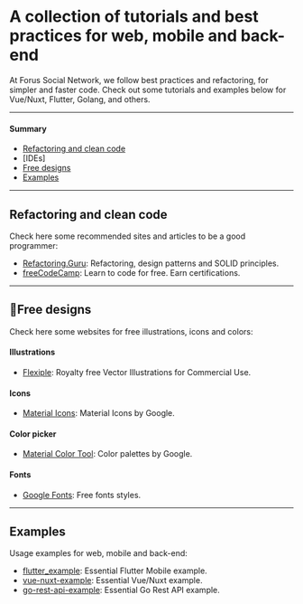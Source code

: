 # A collection of tutorials and best practices for web, mobile and back-end

At Forus Social Network, we follow best practices and refactoring, for simpler and faster code. Check out some tutorials and examples below for Vue/Nuxt, Flutter, Golang, and others.

---
#### Summary

* [Refactoring and clean code](#refactoring-and-clean-code)
* [IDEs]
* [Free designs](#free-designs)
* [Examples](#examples)

---

## Refactoring and clean code

Check here some recommended sites and articles to be a good programmer:

<!-- alphabetical -->
* [Refactoring.Guru](https://refactoring.guru): Refactoring, design patterns and SOLID principles.
* [freeCodeCamp](https://www.freecodecamp.org): Learn to code for free. Earn certifications.

---

## 🎨Free designs

Check here some websites for free illustrations, icons and colors:

#### Illustrations

<!-- alphabetical -->
* [Flexiple](https://2.flexiple.com/scale/home): Royalty free Vector Illustrations for Commercial Use.

#### Icons

<!-- alphabetical -->
* [Material Icons](https://fonts.google.com/icons?selected=Material+Icons): Material Icons by Google.

#### Color picker

<!-- alphabetical -->
* [Material Color Tool](https://material.io/resources/color): Color palettes by Google.

#### Fonts

<!-- alphabetical -->
* [Google Fonts](https://fonts.google.com): Free fonts styles.

---

## Examples

Usage examples for web, mobile and back-end:

<!-- alphabetical -->
* [flutter_example](https://github.com/foruscommunity/flutter_example): Essential Flutter Mobile example.
* [vue-nuxt-example](https://github.com/foruscommunity/vue-nuxt-example): Essential Vue/Nuxt example.
* [go-rest-api-example](https://github.com/foruscommunity/go-rest-api-example): Essential Go Rest API example.

